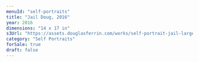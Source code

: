 ```yaml
---
menuId: "self-portraits"
title: "Jail Doug, 2016"
year: 2016
dimensions: "14 x 17 in"
s3Url: "https://assets.douglasferrin.com/works/self-portrait-jail-large.jpg"
category: "Self Portraits"
forSale: true
draft: false
---
```

